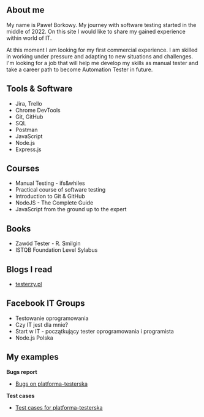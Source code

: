 
## About me

My name is Paweł Borkowy. My journey with software testing started in the middle of 2022. On this site I would like to share my gained experience within world of IT.

At this moment I am looking for my first commercial experience. I am skilled in working under pressure and adapting to new situations and challenges. I'm looking for a job that will help me develop my skills as manual tester and take a career path to become Automation Tester in future.

## Tools & Software

* Jira, Trello
* Chrome DevTools 
* Git, GitHub
* SQL
* Postman
* JavaScript 
* Node.js
* Express.js

## Courses

* Manual Testing - ifs&whiles
* Practical course of software testing
* Introduction to Git & GitHub
* NodeJS - The Complete Guide
* JavaScript from the ground up to the expert

## Books

* Zawód Tester - R. Smilgin
* ISTQB Foundation Level Sylabus

## Blogs I read

* [testerzy.pl](https://testerzy.pl/)

## Facebook IT Groups

* Testowanie oprogramowania
* Czy IT jest dla mnie?
* Start w IT - początkujący tester oprogramowania i programista
* Node.js Polska

## My examples

**Bugs report**

* [Bugs on platforma-testerska](https://drive.google.com/file/d/1VMr28qFttBW2DosXfHudf1DhUGke5ktJ/view?usp=sharing)

**Test cases**

* [Test cases for platforma-testerska](https://docs.google.com/spreadsheets/d/16sWSjyPzYYzSb3Cjth8eunHilsyU_tzj/edit?usp=sharing&ouid=115292359453859172556&rtpof=true&sd=true)
